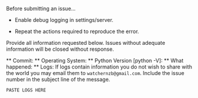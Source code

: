 Before submitting an issue...

* Enable debug logging in settings/server.

* Repeat the actions required to reproduce the error.

Provide all information requested below. Issues without adequate information will be closed without response.

** Commit:
** Operating System:
** Python Version [python -V]:
** What happened:
** Logs:
If logs contain information you do not wish to share with the world you may email them to `watchernzb@gmail.com`. Include the issue number in the subject line of the message.
```
PASTE LOGS HERE
```
